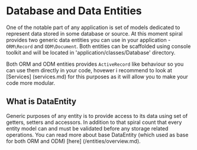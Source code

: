 # Database and Data Entities
One of the notable part of any application is set of models dedicated to represent data stored in some database or source. At this moment spiral provides
two generic data entities you can use in your application - `ORM\Record` and `ODM\Document`. Both entities can be scaffolded using console toolkit and will be located in 'application/classes/Database' directory.

Both ORM and ODM entities provides `ActiveRecord` like behaviour so you can use them directly in your code, hovewer i recommend to look at [Services] (services.md) for this purposes as it will allow you to make your code more modular.

## What is DataEntity
Generic purposes of any entity is to provide access to its data using set of getters, setters and accessors. In addition to that spiral count that every entity model can and must be validated before any storage related operations. You can read more about base DataEntity (which used as base for both ORM and ODM) [here] (/entities/overview.md).
